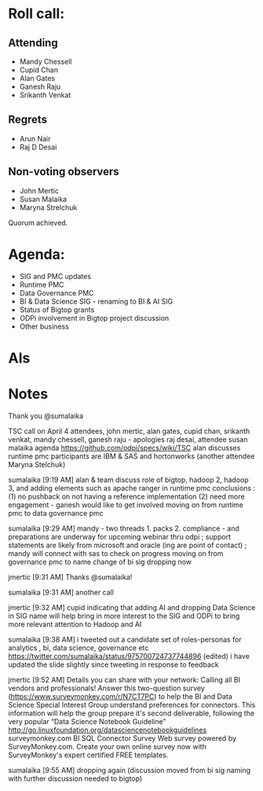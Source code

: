 # Roll call:

## Attending

* Mandy Chessell
* Cupid Chan
* Alan Gates
* Ganesh Raju
* Srikanth Venkat

## Regrets

* Arun Nair
* Raj D Desai

## Non-voting observers

* John Mertic
* Susan Malaika
* Maryna Strelchuk

Quorum achieved.

# Agenda:

* SIG and PMC updates
 * Runtime PMC
 * Data Governance PMC
 * BI & Data Science SIG - renaming to BI & AI SIG
* Status of Bigtop grants
* ODPi involvement in Bigtop project discussion
* Other business

# AIs

# Notes

Thank you @sumalaika

TSC call on April 4
attendees, john mertic, alan gates, cupid chan, srikanth venkat, mandy chessell, ganesh raju - apologies raj desai,
attendee susan malaika
agenda https://github.com/odpi/specs/wiki/TSC
alan discusses runtime pmc
participants are IBM & SAS and hortonworks
(another attendee Maryna Stelchuk)

sumalaika [9:19 AM]
alan & team discuss role of bigtop, hadoop 2, hadoop 3, and adding elements such as apache ranger in runtime pmc
conclusions : (1) no pushback on not having a reference implementation (2) need more engagement - ganesh would like to get involved
moving on from runtime pmc to data governance pmc

sumalaika [9:29 AM]
mandy - two threads 1. packs 2. compliance  - and preparations are underway for upcoming webinar thru odpi  ; support statements are likely from microsoft and oracle (ing are point of contact) ; mandy will connect with sas to check on progress
moving on from governance pmc to name change of bi sig
dropping now

jmertic [9:31 AM]
Thanks @sumalaika!

sumalaika [9:31 AM]
another call

jmertic [9:32 AM]
cupid indicating that adding AI and dropping Data Science in SIG name will help bring in more interest to the SIG and ODPi to bring more relevant attention to Hadoop and AI

sumalaika [9:38 AM]
i tweeted out a candidate set of roles-personas for analytics , bi, data science, governance etc https://twitter.com/sumalaika/status/975700724737744896 (edited)
i have updated the slide slightly since tweeting in response to feedback

jmertic [9:52 AM]
Details you can share with your network:
Calling all BI vendors and professionals!
Answer this two-question survey  (https://www.surveymonkey.com/r/N7CT7PC) to help the BI and Data Science Special Interest Group understand preferences for connectors. This information will help the group prepare it's second deliverable, following the very popular “Data Science Notebook Guideline” http://go.linuxfoundation.org/datasciencenotebookguidelines
surveymonkey.com
BI SQL Connector Survey
Web survey powered by SurveyMonkey.com. Create your own online survey now with SurveyMonkey's expert certified FREE templates.

sumalaika [9:55 AM]
dropping again  (discussion moved from bi sig naming with further discussion needed to bigtop)
